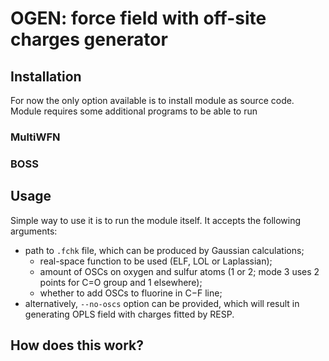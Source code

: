 # OGEN: force field with off-site charges generator

## Installation

For now the only option available is to install module as source code. Module requires some additional programs to be able to run

### MultiWFN

### BOSS

## Usage

Simple way to use it is to run the module itself. It accepts the following arguments:

* path to `.fchk` file, which can be produced by Gaussian calculations;
  * real-space function to be used (ELF, LOL or Laplassian);
  * amount of OSCs on oxygen and sulfur atoms (1 or 2; mode 3 uses 2 points for C=O group and 1 elsewhere);
  * whether to add OSCs to fluorine in C−F line;
* alternatively, `--no-oscs` option can be provided, which will result in generating OPLS field with charges fitted by RESP.

## How does this work?